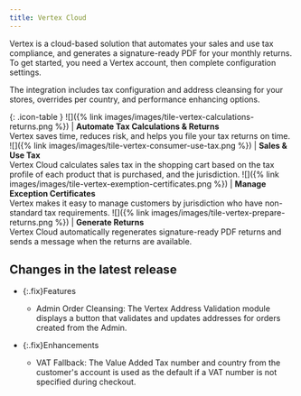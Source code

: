 ```yaml
---
title: Vertex Cloud
---
```


Vertex is a cloud-based solution that automates your sales and use tax compliance, and generates a signature-ready PDF for your monthly returns. To get started, you need a Vertex account, then complete configuration settings.

The integration includes tax configuration and address cleansing   for your stores, overrides per country, and performance enhancing options.

{: .icon-table }
![]({% link images/images/tile-vertex-calculations-returns.png %}) | **Automate Tax Calculations & Returns**<br>Vertex saves time, reduces risk, and helps you file your tax returns on time.
![]({% link images/images/tile-vertex-consumer-use-tax.png %}) | **Sales & Use Tax**<br>Vertex Cloud calculates sales tax in the shopping cart based on the tax profile of each product that is purchased, and the jurisdiction.
![]({% link images/images/tile-vertex-exemption-certificates.png %}) | **Manage Exception Certificates**<br>Vertex makes it easy to manage customers by jurisdiction who have non-standard tax requirements.
![]({% link images/images/tile-vertex-prepare-returns.png %}) | **Generate Returns**<br>Vertex Cloud automatically regenerates signature-ready PDF returns and sends a message when the returns are available.

## Changes in the latest release

- {:.fix}Features

   - Admin Order Cleansing: The Vertex Address Validation module displays a button that validates and updates addresses for orders created from the Admin.

- {:.fix}Enhancements

   - VAT Fallback: The Value Added Tax number and country from the customer's account is used as the default if a VAT number is not specified during checkout.

<!--
  This is a style declaration so that the feature icons are not sized by table auto styling for column widths.
-->
<style>
.icon-table td:first-of-type {
  width: 150px;
}
</style>
